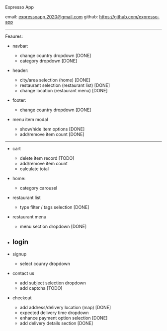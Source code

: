 Expresso App


email: expressoapp.2020@gmail.com
github: https://github.com/expresso-app

----------------------------------------------------

Feaures:

- navbar:
    - change country dropdown [DONE]
    - category dropdown [DONE]

- header:
    - city/area selection (home) [DONE]
    - restaurant selection (restaurant list) [DONE]
    - change location (restaurant menu) [DONE]

- footer:
    - change country dropdown [DONE]

- menu item modal
    - show/hide item options [DONE]
    - add/remove item count [DONE]



----------------------------------------------------------------------------------



- cart
    - delete item record [TODO]
    - add/remove item count
    - calculate total


- home:
    - category carousel 

- restaurant list
    - type filter / tags selection  [DONE]

- restaurant menu
    - menu section dropdown   [DONE]

- login 
    - 

- signup
    - select counry dropdown

- contact us
    - add subject selection dropdown
    - add captcha [TODO]

- checkout
    - add address/delivery location (map) [DONE]
    - expected delivery time dropdown
    - enhance payment option selection [DONE] 
    - add delivery details section    [DONE]



